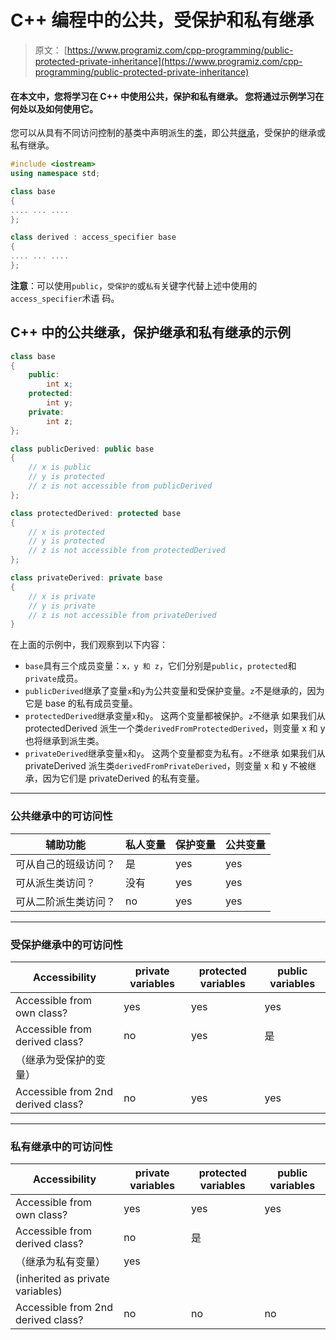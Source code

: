 # C++ 编程中的公共，受保护和私有继承

> 原文： [https://www.programiz.com/cpp-programming/public-protected-private-inheritance](https://www.programiz.com/cpp-programming/public-protected-private-inheritance)

#### 在本文中，您将学习在 C++ 中使用公共，保护和私有继承。 您将通过示例学习在何处以及如何使用它。

您可以从具有不同访问控制的基类中声明派生的[类](/cpp-programming/object-class "C++ objects")，即公共[继承](/cpp-programming/inheritance "C++ inheritance")，受保护的继承或私有继承。

```cpp
#include <iostream>
using namespace std;

class base
{
.... ... ....
};

class derived : access_specifier base
{
.... ... ....
};

```

**注意**：可以使用`public`，`受保护的`或`私有`关键字代替上述中使用的`access_specifier`术语 码。

## C++ 中的公共继承，保护继承和私有继承的示例

```cpp
class base 
{
	public:
		int x;
	protected:
		int y;
	private:
		int z;
};

class publicDerived: public base
{
	// x is public
	// y is protected
	// z is not accessible from publicDerived
};

class protectedDerived: protected base
{
	// x is protected
	// y is protected
	// z is not accessible from protectedDerived
};

class privateDerived: private base
{
	// x is private
	// y is private
	// z is not accessible from privateDerived
}

```

在上面的示例中，我们观察到以下内容：

*   `base`具有三个成员变量：`x，y 和 z`，它们分别是`public`，`protected`和`private`成员。
*   `publicDerived`继承了变量`x`和`y`为公共变量和受保护变量。`z`不是继承的，因为它是 base 的私有成员变量。
*   `protectedDerived`继承变量`x`和`y`。 这两个变量都被保护。`z`不继承
    如果我们从 protectedDerived 派生一个类`derivedFromProtectedDerived`，则变量 x 和 y 也将继承到派生类。
*   `privateDerived`继承变量`x`和`y`。 这两个变量都变为私有。`z`不继承
    如果我们从 privateDerived 派生类`derivedFromPrivateDerived`，则变量 x 和 y 不被继承，因为它们是 privateDerived 的私有变量。

* * *

### 公共继承中的可访问性

| 辅助功能 | 私人变量 | 保护变量 | 公共变量 |
| --- | --- | --- | --- |
| 可从自己的班级访问？ | 是 | yes | yes |
| 可从派生类访问？ | 没有 | yes | yes |
| 可从二阶派生类访问？ | no | yes | yes |

* * *

### 受保护继承中的可访问性

| Accessibility | private variables | protected variables | public variables |
| --- | --- | --- | --- |
| Accessible from own class? | yes | yes | yes |
| Accessible from derived class? | no | yes | 是
（继承为受保护的变量） |
| Accessible from 2nd derived class? | no | yes | yes |

* * *

### 私有继承中的可访问性

| Accessibility | private variables | protected variables | public variables |
| --- | --- | --- | --- |
| Accessible from own class? | yes | yes | yes |
| Accessible from derived class? | no | 是
（继承为私有变量） | yes
(inherited as private variables) |
| Accessible from 2nd derived class? | no | no | no |